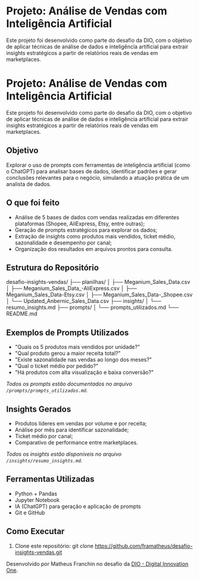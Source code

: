# Projeto: Análise de Vendas com Inteligência Artificial

Este projeto foi desenvolvido como parte do desafio da DIO, com o objetivo de aplicar técnicas de análise de dados e inteligência artificial para extrair insights estratégicos a partir de relatórios reais de vendas em marketplaces.

# Projeto: Análise de Vendas com Inteligência Artificial

Este projeto foi desenvolvido como parte do desafio da DIO, com o objetivo de aplicar técnicas de análise de dados e inteligência artificial para extrair insights estratégicos a partir de relatórios reais de vendas em marketplaces.

## Objetivo

Explorar o uso de prompts com ferramentas de inteligência artificial (como o ChatGPT) para analisar bases de dados, identificar padrões e gerar conclusões relevantes para o negócio, simulando a atuação prática de um analista de dados.

## O que foi feito

- Análise de 5 bases de dados com vendas realizadas em diferentes plataformas (Shopee, AliExpress, Etsy, entre outras);
- Geração de prompts estratégicos para explorar os dados;
- Extração de insights como produtos mais vendidos, ticket médio, sazonalidade e desempenho por canal;
- Organização dos resultados em arquivos prontos para consulta.

## Estrutura do Repositório

desafio-insights-vendas/
├── planilhas/
│ ├── Meganium_Sales_Data.csv
│ ├── Meganium_Sales_Data_-AliExpress.csv
│ ├── Meganium_Sales_Data-Etsy.csv
│ ├── Meganium_Sales_Data-_Shopee.csv
│ └── Updated_Anbernic_Sales_Data.csv
├── insights/
│ └── resumo_insights.md
├── prompts/
│ └── prompts_utilizados.md
└── README.md

## Exemplos de Prompts Utilizados

- "Quais os 5 produtos mais vendidos por unidade?"
- "Qual produto gerou a maior receita total?"
- "Existe sazonalidade nas vendas ao longo dos meses?"
- "Qual o ticket médio por pedido?"
- "Há produtos com alta visualização e baixa conversão?"

*Todos os prompts estão documentados no arquivo `/prompts/prompts_utilizados.md`.*

## Insights Gerados

- Produtos líderes em vendas por volume e por receita;
- Análise por mês para identificar sazonalidade;
- Ticket médio por canal;
- Comparativo de performance entre marketplaces.

*Todos os insights estão disponíveis no arquivo `/insights/resumo_insights.md`.*

## Ferramentas Utilizadas

- Python + Pandas
- Jupyter Notebook
- IA (ChatGPT) para geração e aplicação de prompts
- Git e GitHub

## Como Executar

1. Clone este repositório:
git clone https://github.com/framatheus/desafio-insights-vendas.git


Desenvolvido por Matheus Franchin no desafio da [DIO - Digital Innovation One](https://www.dio.me/).
